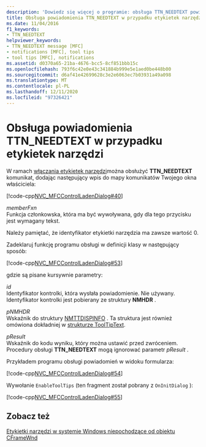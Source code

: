 ```yaml
---
description: 'Dowiedz się więcej o programie: obsługa TTN_NEEDTEXT powiadomienia o etykietach narzędzi'
title: Obsługa powiadomienia TTN_NEEDTEXT w przypadku etykietek narzędzi
ms.date: 11/04/2016
f1_keywords:
- TTN_NEEDTEXT
helpviewer_keywords:
- TTN_NEEDTEXT message [MFC]
- notifications [MFC], tool tips
- tool tips [MFC], notifications
ms.assetid: d0370a65-21ba-4676-bcc5-8cf851bbb15c
ms.openlocfilehash: 793f6c42e0e43c341884b999e5e1aed0be448b00
ms.sourcegitcommit: d6af41e42699628c3e2e6063ec7b03931a49a098
ms.translationtype: MT
ms.contentlocale: pl-PL
ms.lasthandoff: 12/11/2020
ms.locfileid: "97326421"
---
```

# <a name="handling-ttn_needtext-notification-for-tool-tips"></a>Obsługa powiadomienia TTN_NEEDTEXT w przypadku etykietek narzędzi

W ramach [włączania etykietek narzędzi](enabling-tool-tips.md)można obsłużyć **TTN_NEEDTEXT** komunikat, dodając następujący wpis do mapy komunikatów Twojego okna właściciela:

[!code-cpp[NVC_MFCControlLadenDialog#40](codesnippet/cpp/handling-ttn-needtext-notification-for-tool-tips_1.cpp)]

*memberFxn*<br/>
Funkcja członkowska, która ma być wywoływana, gdy dla tego przycisku jest wymagany tekst.

Należy pamiętać, że identyfikator etykietki narzędzia ma zawsze wartość 0.

Zadeklaruj funkcję programu obsługi w definicji klasy w następujący sposób:

[!code-cpp[NVC_MFCControlLadenDialog#53](codesnippet/cpp/handling-ttn-needtext-notification-for-tool-tips_2.h)]

gdzie są pisane kursywnie parametry:

*id*<br/>
Identyfikator kontrolki, która wysłała powiadomienie. Nie używany. Identyfikator kontrolki jest pobierany ze struktury **NMHDR** .

*pNMHDR*<br/>
Wskaźnik do struktury [NMTTDISPINFO](/windows/win32/api/commctrl/ns-commctrl-nmttdispinfow) . Ta struktura jest również omówiona dokładniej w [strukturze ToolTipText](tooltiptext-structure.md).

*pResult*<br/>
Wskaźnik do kodu wyniku, który można ustawić przed zwróceniem. Procedury obsługi **TTN_NEEDTEXT** mogą ignorować parametr *pResult* .

Przykładem programu obsługi powiadomień w widoku formularza:

[!code-cpp[NVC_MFCControlLadenDialog#54](codesnippet/cpp/handling-ttn-needtext-notification-for-tool-tips_3.cpp)]

Wywołanie `EnableToolTips` (ten fragment został pobrany z `OnInitDialog` ):

[!code-cpp[NVC_MFCControlLadenDialog#55](codesnippet/cpp/handling-ttn-needtext-notification-for-tool-tips_4.cpp)]

## <a name="see-also"></a>Zobacz też

[Etykietki narzędzi w systemie Windows niepochodzące od obiektu CFrameWnd](tool-tips-in-windows-not-derived-from-cframewnd.md)
